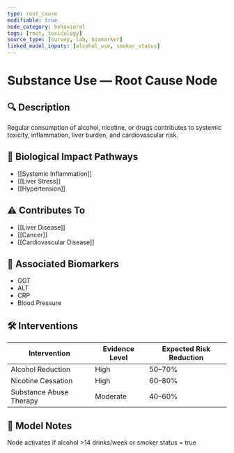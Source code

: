 ```yaml
---
type: root_cause
modifiable: true
node_category: behavioral
tags: [root, toxicology]
source_type: [survey, lab, biomarker]
linked_model_inputs: [alcohol_use, smoker_status]
---
```


# Substance Use — Root Cause Node

## 🔍 Description
Regular consumption of alcohol, nicotine, or drugs contributes to systemic toxicity, inflammation, liver burden, and cardiovascular risk.

## 🧬 Biological Impact Pathways
- [[Systemic Inflammation]]
- [[Liver Stress]]
- [[Hypertension]]

## ⚠️ Contributes To
- [[Liver Disease]]
- [[Cancer]]
- [[Cardiovascular Disease]]

## 🧩 Associated Biomarkers
- GGT
- ALT
- CRP
- Blood Pressure

## 🛠 Interventions
| Intervention         | Evidence Level | Expected Risk Reduction |
|----------------------|----------------|--------------------------|
| Alcohol Reduction    | High           | 50–70%                   |
| Nicotine Cessation   | High           | 60–80%                   |
| Substance Abuse Therapy | Moderate     | 40–60%                   |

## 🧠 Model Notes
Node activates if alcohol >14 drinks/week or smoker status = true
